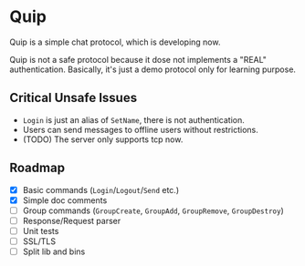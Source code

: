 # Quip

Quip is a simple chat protocol, which is developing now.

Quip is not a safe protocol because it dose not implements a "REAL" authentication. Basically, it's just a demo protocol only for learning purpose.

## Critical Unsafe Issues

- `Login` is just an alias of `SetName`, there is not authentication.
- Users can send messages to offline users without restrictions.
- (TODO) The server only supports tcp now.

## Roadmap

- [x] Basic commands (`Login`/`Logout`/`Send` etc.)
- [x] Simple doc comments
- [ ] Group commands (`GroupCreate`, `GroupAdd`, `GroupRemove`, `GroupDestroy`)
- [ ] Response/Request parser
- [ ] Unit tests
- [ ] SSL/TLS
- [ ] Split lib and bins
